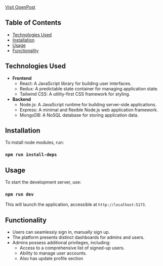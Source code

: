 [Visit OpenPost](https://sample-xcelore.onrender.com/)

## Table of Contents

- [Technologies Used](#technologies-used)
- [Installation](#installation)
- [Usage](#usage)
- [Functionality](#functionality)

## Technologies Used

- **Frontend**
  - React: A JavaScript library for building user interfaces.
  - Redux: A predictable state container for managing application state.
  - Tailwind CSS: A utility-first CSS framework for styling.
- **Backend**
  - Node.js: A JavaScript runtime for building server-side applications.
  - Express: A minimal and flexible Node.js web application framework.
  - MongoDB: A NoSQL database for storing application data.

## Installation

To install node modules, run:

### `npm run install-deps`

## Usage

To start the development server, use:

### `npm run dev`

This will launch the application, accessible at `http://localhost:5173`.

## Functionality

- Users can seamlessly sign in, manually sign up.
- The platform presents distinct dashboards for admins and users.
- Admins possess additional privileges, including:
  - Access to a comprehensive list of signed-up users.
  - Ability to manage user accounts.
  - Also has update profile section
